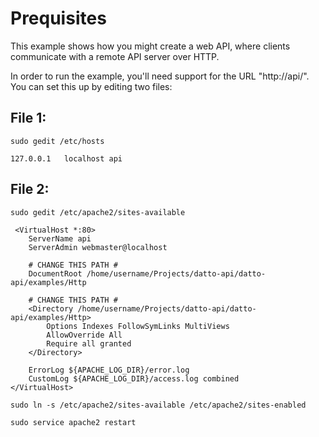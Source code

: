 # Prequisites

This example shows how you might create a web API, where clients communicate
with a remote API server over HTTP.

In order to run the example, you'll need support for the URL "http://api/".
You can set this up by editing two files:

## File 1:

`sudo gedit /etc/hosts`
```
127.0.0.1   localhost api
```

## File 2:

`sudo gedit /etc/apache2/sites-available`
```
 <VirtualHost *:80>
	ServerName api
	ServerAdmin webmaster@localhost

	# CHANGE THIS PATH #
	DocumentRoot /home/username/Projects/datto-api/datto-api/examples/Http

	# CHANGE THIS PATH #
	<Directory /home/username/Projects/datto-api/datto-api/examples/Http>
		Options Indexes FollowSymLinks MultiViews
		AllowOverride All
		Require all granted
	</Directory>

	ErrorLog ${APACHE_LOG_DIR}/error.log
	CustomLog ${APACHE_LOG_DIR}/access.log combined
</VirtualHost>
```

`sudo ln -s /etc/apache2/sites-available /etc/apache2/sites-enabled`

`sudo service apache2 restart`
